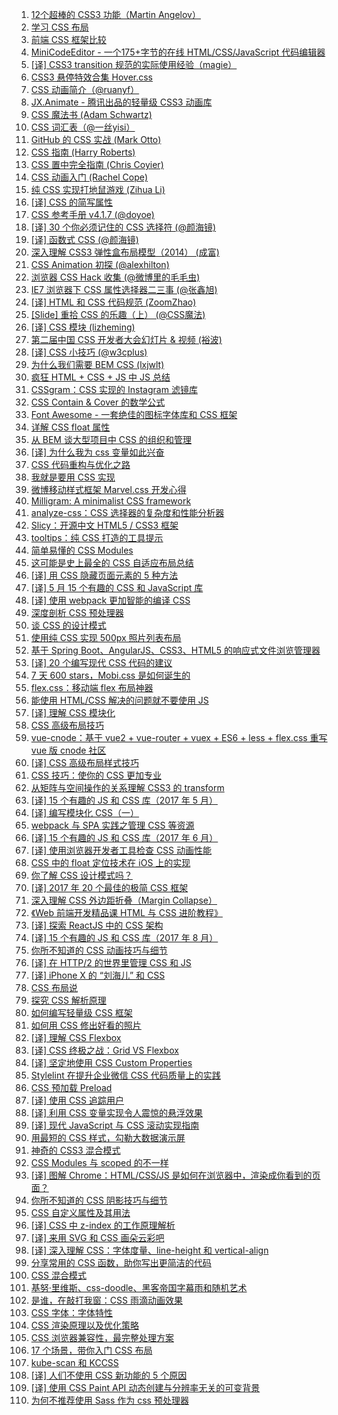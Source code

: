1. [12个超棒的 CSS3 功能（Martin Angelov）](https://weekly.manong.io/bounce?url=http%3A%2F%2Ftutorialzine.com%2F2013%2F10%2F12-awesome-css3-features-you-can-finally-use%2F&aid=139&nid=8)
1. [学习 CSS 布局](https://weekly.manong.io/bounce?url=http%3A%2F%2Fzh.learnlayout.com%2F&aid=164&nid=9)
1. [前端 CSS 框架比较](https://weekly.manong.io/bounce?url=http%3A%2F%2Fusablica.github.io%2Ffront-end-frameworks%2Fcompare.html&aid=221&nid=11)
1. [MiniCodeEditor - 一个175+字节的在线 HTML/CSS/JavaScript 代码编辑器](https://weekly.manong.io/bounce?url=http%3A%2F%2Fxem.github.io%2FminiCodeEditor%2F&aid=282&nid=13)
1. [[译] CSS3 transition 规范的实际使用经验（magie）](https://weekly.manong.io/bounce?url=http%3A%2F%2Fisux.tencent.com%2Fcss3-transition.html&aid=403&nid=18)
1. [CSS3 悬停特效合集 Hover.css](https://weekly.manong.io/bounce?url=http%3A%2F%2Fianlunn.github.io%2FHover%2F&aid=410&nid=18)
1. [CSS 动画简介（@ruanyf）](https://weekly.manong.io/bounce?url=http%3A%2F%2Fwww.ruanyifeng.com%2Fblog%2F2014%2F02%2Fcss_transition_and_animation.html&aid=513&nid=21)
1. [JX.Animate - 腾讯出品的轻量级 CSS3 动画库](https://weekly.manong.io/bounce?url=http%3A%2F%2Falloyteam.github.io%2FJXAnimate%2F&aid=668&nid=23)
1. [CSS 魔法书 (Adam Schwartz)](https://weekly.manong.io/bounce?url=http%3A%2F%2Fadamschwartz.co%2Fmagic-of-css%2F&aid=950&nid=28)
1. [CSS 词汇表（@一丝yisi）](https://weekly.manong.io/bounce?url=http%3A%2F%2Fyisibl.github.io%2Fcss-vocabulary%2F&aid=1225&nid=37)
1. [GitHub 的 CSS 实战 (Mark Otto)](https://weekly.manong.io/bounce?url=http%3A%2F%2Fmarkdotto.com%2F2014%2F07%2F23%2Fgithubs-css%2F&aid=1281&nid=39)
1. [CSS 指南 (Harry Roberts)](https://weekly.manong.io/bounce?url=http%3A%2F%2Fcssguidelin.es%2F&aid=1366&nid=42)
1. [CSS 置中完全指南 (Chris Coyier)](https://weekly.manong.io/bounce?url=http%3A%2F%2Fcss-tricks.com%2Fcentering-css-complete-guide%2F&aid=1435&nid=44)
1. [CSS 动画入门 (Rachel Cope)](https://weekly.manong.io/bounce?url=http%3A%2F%2Frobots.thoughtbot.com%2Fcss-animation-for-beginners&aid=1780&nid=57)
1. [纯 CSS 实现打地鼠游戏 (Zihua Li)](https://weekly.manong.io/bounce?url=http%3A%2F%2Fzihua.li%2F2015%2F01%2Fimplement-pure-css-game%2F&aid=1837&nid=59)
1. [[译] CSS 的简写属性](https://weekly.manong.io/bounce?url=https%3A%2F%2Fdeveloper.mozilla.org%2Fzh-CN%2Fdocs%2FWeb%2FCSS%2FShorthand_properties&aid=1986&nid=63)
1. [CSS 参考手册 v4.1.7 (@doyoe)](https://weekly.manong.io/bounce?url=http%3A%2F%2Fcss.doyoe.com%2F&aid=2016&nid=64)
1. [[译] 30 个你必须记住的 CSS 选择符 (@颜海镜)](https://weekly.manong.io/bounce?url=http%3A%2F%2Fyanhaijing.com%2Fcss%2F2014%2F01%2F04%2Fthe-30-css-selectors-you-must-memorize%2F&aid=2136&nid=67)
1. [[译] 函数式 CSS (@颜海镜)](https://weekly.manong.io/bounce?url=http%3A%2F%2Fyanhaijing.com%2Fcss%2F2013%2F09%2F02%2Ffunctional-css-fcss%2F&aid=2182&nid=68)
1. [深入理解 CSS3 弹性盒布局模型（2014） (成富)](https://weekly.manong.io/bounce?url=http%3A%2F%2Fwww.ibm.com%2Fdeveloperworks%2Fcn%2Fweb%2F1409_chengfu_css3flexbox%2F&aid=2381&nid=72)
1. [CSS Animation 初探 (@alexhilton)](https://weekly.manong.io/bounce?url=http%3A%2F%2Ftoughcoder.net%2Fblog%2F2015%2F05%2F04%2Fintroduction-to-css-animation%2F&aid=2452&nid=73)
1. [浏览器 CSS Hack 收集 (@微博里的毛毛虫)](https://weekly.manong.io/bounce?url=http%3A%2F%2Fsegmentfault.com%2Fa%2F1190000002890541&aid=2567&nid=75)
1. [IE7 浏览器下 CSS 属性选择器二三事 (@张鑫旭)](https://weekly.manong.io/bounce?url=http%3A%2F%2Fwww.zhangxinxu.com%2Fwordpress%2F2015%2F06%2Fie7-attribute-css-selector%2F&aid=2632&nid=76)
1. [[译] HTML 和 CSS 代码规范 (ZoomZhao)](https://weekly.manong.io/bounce?url=http%3A%2F%2Fzoomzhao.github.io%2Fcode-guide%2F&aid=2633&nid=76)
1. [[Slide] 重拾 CSS 的乐趣（上） (@CSS魔法)](https://weekly.manong.io/bounce?url=https%3A%2F%2Fgithub.com%2Fcssmagic%2Fblog%2Fissues%2F52&aid=3260&nid=84)
1. [[译] CSS 模块 (lizheming)](https://weekly.manong.io/bounce?url=http%3A%2F%2Fwww.w3ctech.com%2Ftopic%2F1479&aid=3363&nid=85)
1. [第二届中国 CSS 开发者大会幻灯片 & 视频 (裕波)](https://weekly.manong.io/bounce?url=http%3A%2F%2Fwww.w3ctech.com%2Ftopic%2F1463&aid=3382&nid=85)
1. [[译] CSS 小技巧 (@w3cplus)](https://weekly.manong.io/bounce?url=http%3A%2F%2Fwww.w3cplus.com%2Fcss%2Fback-to-the-roots.html%3Fhmsr%3Dtoutiao.io%26utm_medium%3Dtoutiao.io%26utm_source%3Dtoutiao.io&aid=3821&nid=90)
1. [为什么我们需要 BEM CSS (lxjwlt)](https://weekly.manong.io/bounce?url=http%3A%2F%2Fblog.lxjwlt.com%2Ffront-end%2F2015%2F10%2F08%2Fwhy-bem.html%3Fhmsr%3Dtoutiao.io%26utm_medium%3Dtoutiao.io%26utm_source%3Dtoutiao.io&aid=3839&nid=90)
1. [疯狂 HTML + CSS + JS 中 JS 总结](https://weekly.manong.io/bounce?url=http%3A%2F%2Fmzkmzk.github.io%2Fblog%2F2015%2F10%2F05%2Famazeing-js%2F&aid=3913&nid=91)
1. [CSSgram：CSS 实现的 Instagram 滤镜库](https://weekly.manong.io/bounce?url=https%3A%2F%2Fgithub.com%2Funa%2FCSSgram&aid=4042&nid=92)
1. [CSS Contain & Cover 的数学公式](https://weekly.manong.io/bounce?url=https%3A%2F%2Fgithub.com%2Friskers%2Fblog%2Fissues%2F10&aid=4168&nid=94)
1. [Font Awesome - 一套绝佳的图标字体库和 CSS 框架](https://weekly.manong.io/bounce?url=http%3A%2F%2Ffontawesome.dashgame.com%2F&aid=4321&nid=95)
1. [详解 CSS float 属性](https://weekly.manong.io/bounce?url=http%3A%2F%2Fluopq.com%2F2015%2F11%2F08%2FCSS-float%2F&aid=4570&nid=98)
1. [从 BEM 谈大型项目中 CSS 的组织和管理](https://weekly.manong.io/bounce?url=http%3A%2F%2Fwww.ibm.com%2Fdeveloperworks%2Fcn%2Fweb%2F1512_chengfu_bem%2Findex.html&aid=4659&nid=99)
1. [[译] 为什么我为 css 变量如此兴奋](https://weekly.manong.io/bounce?url=http%3A%2F%2Fisux.tencent.com%2Fwhy-im-excited-about-native-css-variables.html&aid=4846&nid=101)
1. [CSS 代码重构与优化之路](https://weekly.manong.io/bounce?url=http%3A%2F%2Fluopq.com%2F2016%2F01%2F05%2Fcss-optimize%2F&aid=4926&nid=102)
1. [我就是要用 CSS 实现](https://weekly.manong.io/bounce?url=http%3A%2F%2Fwww.alloyteam.com%2F2016%2F01%2Flet-see-css-world%2F&aid=5001&nid=103)
1. [微博移动样式框架 Marvel.css 开发心得](https://weekly.manong.io/bounce?url=http%3A%2F%2Fuxfan.com%2Ffe%2Fcss%2F2016%2F01%2F19%2Fmarvel.html&aid=5155&nid=104)
1. [Milligram: A minimalist CSS framework](https://weekly.manong.io/bounce?url=http%3A%2F%2Fmilligram.github.io%2F&aid=5186&nid=104)
1. [analyze-css：CSS 选择器的复杂度和性能分析器](https://weekly.manong.io/bounce?url=https%3A%2F%2Fgithub.com%2Fmacbre%2Fanalyze-css&aid=5337&nid=106)
1. [Slicy：开源中文 HTML5 / CSS3 框架](https://weekly.manong.io/bounce?url=http%3A%2F%2Fwww.slicy.cn%2F&aid=5732&nid=111)
1. [tooltips：纯 CSS 打造的工具提示](https://weekly.manong.io/bounce?url=http%3A%2F%2Fxurui3762791.github.io%2Ftooltips%2F&aid=5880&nid=113)
1. [简单易懂的 CSS Modules](https://weekly.manong.io/bounce?url=http%3A%2F%2Facgtofe.com%2Fposts%2F2016%2F04%2Fcss-modules-made-simple&aid=6016&nid=115)
1. [这可能是史上最全的 CSS 自适应布局总结](https://weekly.manong.io/bounce?url=http%3A%2F%2Fwww.cnblogs.com%2Fqieguo%2Fp%2F5421252.html%3Ff%3Dtt&aid=6234&nid=118)
1. [[译] 用 CSS 隐藏页面元素的 5 种方法](https://weekly.manong.io/bounce?url=http%3A%2F%2Fwww.75team.com%2Fpost%2Ffive-ways-to-hide-elements-in-css.html&aid=6554&nid=122)
1. [[译] 5 月 15 个有趣的 CSS 和 JavaScript 库](https://weekly.manong.io/bounce?url=http%3A%2F%2Fwww.jcodecraeer.com%2Fa%2Fqianduankaifa%2Fcss3%2F2016%2F0608%2F4343.html&aid=6579&nid=122)
1. [[译] 使用 webpack 更加智能的编译 CSS](https://weekly.manong.io/bounce?url=http%3A%2F%2Fblog.xunuo.com%2Fsmarter-css-builds-with-webpack%2F&aid=6694&nid=124)
1. [深度剖析 CSS 预处理器](https://weekly.manong.io/bounce?url=http%3A%2F%2Fdiv.io%2Ftopic%2F1768%2F&aid=6764&nid=125)
1. [谈 CSS 的设计模式](https://weekly.manong.io/bounce?url=http%3A%2F%2Ftoutiao.io%2Fj%2Fc1fhbp&aid=7179&nid=131)
1. [使用纯 CSS 实现 500px 照片列表布局](https://weekly.manong.io/bounce?url=http%3A%2F%2Ftoutiao.io%2Fj%2Fz7484t&aid=7318&nid=133)
1. [基于 Spring Boot、AngularJS、CSS3、HTML5 的响应式文件浏览管理器](https://weekly.manong.io/bounce?url=http%3A%2F%2Ftoutiao.io%2Fj%2Fiaywaf&aid=7360&nid=133)
1. [[译] 20 个编写现代 CSS 代码的建议](https://weekly.manong.io/bounce?url=http%3A%2F%2Ftoutiao.io%2Fj%2F62zbrq&aid=7454&nid=135)
1. [7 天 600 stars，Mobi.css 是如何诞生的](https://weekly.manong.io/bounce?url=http%3A%2F%2Ftoutiao.io%2Fj%2Fgka1ce&aid=7461&nid=135)
1. [flex.css：移动端 flex 布局神器](https://weekly.manong.io/bounce?url=http%3A%2F%2Ftoutiao.io%2Fj%2F5i7ojt&aid=7496&nid=135)
1. [能使用 HTML/CSS 解决的问题就不要使用 JS](https://weekly.manong.io/bounce?url=http%3A%2F%2Ftoutiao.io%2Fj%2F60bq4o&aid=7525&nid=136)
1. [[译] 理解 CSS 模块化](https://weekly.manong.io/bounce?url=https%3A%2F%2Ftoutiao.io%2Fj%2F8n8sqo&aid=7659&nid=138)
1. [CSS 高级布局技巧](https://weekly.manong.io/bounce?url=https%3A%2F%2Ftoutiao.io%2Fk%2Fa2vklv&aid=8278&nid=148)
1. [vue-cnode：基于 vue2 + vue-router + vuex + ES6 + less + flex.css 重写 vue 版 cnode 社区](https://weekly.manong.io/bounce?url=https%3A%2F%2Ftoutiao.io%2Fk%2Fl327n0&aid=8317&nid=148)
1. [[译] CSS 高级布局样式技巧](https://weekly.manong.io/bounce?url=https%3A%2F%2Ftoutiao.io%2Fk%2Fobr7fs&aid=8343&nid=149)
1. [CSS 技巧：使你的 CSS 更加专业](https://weekly.manong.io/bounce?url=https%3A%2F%2Ftoutiao.io%2Fk%2F6eqlga&aid=8673&nid=154)
1. [从矩阵与空间操作的关系理解 CSS3 的 transform](https://weekly.manong.io/bounce?url=https%3A%2F%2Ftoutiao.io%2Fk%2Fvqdeef&aid=9628&nid=167)
1. [[译] 15 个有趣的 JS 和 CSS 库（2017 年 5 月）](https://weekly.manong.io/bounce?url=https%3A%2F%2Ftoutiao.io%2Fk%2Fh4585k&aid=9634&nid=167)
1. [[译] 编写模块化 CSS（一）](https://weekly.manong.io/bounce?url=https%3A%2F%2Ftoutiao.io%2Fk%2Fzgvxur&aid=9885&nid=171)
1. [webpack 与 SPA 实践之管理 CSS 等资源](https://weekly.manong.io/bounce?url=https%3A%2F%2Ftoutiao.io%2Fk%2Fi0ctb6&aid=9907&nid=171)
1. [[译] 15 个有趣的 JS 和 CSS 库（2017 年 6 月）](https://weekly.manong.io/bounce?url=https%3A%2F%2Ftoutiao.io%2Fk%2Fsyzlmc&aid=9981&nid=172)
1. [[译] 使用浏览器开发者工具检查 CSS 动画性能](https://weekly.manong.io/bounce?url=https%3A%2F%2Ftoutiao.io%2Fk%2Fo9nkpt&aid=10014&nid=173)
1. [CSS 中的 float 定位技术在 iOS 上的实现](https://weekly.manong.io/bounce?url=https%3A%2F%2Ftoutiao.io%2Fk%2Fgy9jsa&aid=10081&nid=174)
1. [你了解 CSS 设计模式吗？](https://weekly.manong.io/bounce?url=http%3A%2F%2Fmp.weixin.qq.com%2Fs%2FzrbE-dR24_ybyVx0lfBEgg&aid=10088&nid=174)
1. [[译] 2017 年 20 个最佳的极简 CSS 框架](https://weekly.manong.io/bounce?url=https%3A%2F%2Ftoutiao.io%2Fk%2Fc3hf0m&aid=10181&nid=175)
1. [深入理解 CSS 外边距折叠（Margin Collapse）](https://weekly.manong.io/bounce?url=https%3A%2F%2Ftoutiao.io%2Fk%2Fczg53j&aid=10221&nid=176)
1. [《Web 前端开发精品课 HTML 与 CSS 进阶教程》](https://weekly.manong.io/bounce?url=http%3A%2F%2Fwww.epubit.com.cn%2Fbook%2Fdetails%2F4651&aid=10358&nid=178)
1. [[译] 探索 ReactJS 中的 CSS 架构](https://weekly.manong.io/bounce?url=http%3A%2F%2Fmp.weixin.qq.com%2Fs%2FV3hkxAYQSXGrTmO8ndOH4w&aid=10593&nid=181)
1. [[译] 15 个有趣的 JS 和 CSS 库（2017 年 8 月）](https://weekly.manong.io/bounce?url=https%3A%2F%2Ftoutiao.io%2Fk%2F9qfitc&aid=10770&nid=183)
1. [你所不知道的 CSS 动画技巧与细节](https://weekly.manong.io/bounce?url=https%3A%2F%2Ftoutiao.io%2Fk%2Fxe1u6p&aid=10884&nid=185)
1. [[译] 在 HTTP/2 的世界里管理 CSS 和 JS](https://weekly.manong.io/bounce?url=https%3A%2F%2Ftoutiao.io%2Fk%2Fwgfnid&aid=10918&nid=185)
1. [[译] iPhone X 的 “刘海儿” 和 CSS](https://weekly.manong.io/bounce?url=https%3A%2F%2Ftoutiao.io%2Fk%2Fd8t90g&aid=10974&nid=186)
1. [CSS 布局说](https://weekly.manong.io/bounce?url=https%3A%2F%2Ftoutiao.io%2Fk%2F9a7iiy&aid=11039&nid=187)
1. [探究 CSS 解析原理](https://weekly.manong.io/bounce?url=https%3A%2F%2Ftoutiao.io%2Fk%2Fflwxr7&aid=11456&nid=193)
1. [如何编写轻量级 CSS 框架](https://weekly.manong.io/bounce?url=https%3A%2F%2Ftoutiao.io%2Fk%2Fdcyg6r&aid=11457&nid=193)
1. [如何用 CSS 修出好看的照片](https://weekly.manong.io/bounce?url=https%3A%2F%2Ftoutiao.io%2Fk%2Fdwg6qd&aid=11588&nid=195)
1. [[译] 理解 CSS Flexbox](https://weekly.manong.io/bounce?url=https%3A%2F%2Ftoutiao.io%2Fk%2Funqyc3&aid=11679&nid=196)
1. [[译] CSS 终极之战：Grid VS Flexbox](https://weekly.manong.io/bounce?url=https%3A%2F%2Ftoutiao.io%2Fk%2F15n1zc&aid=11756&nid=197)
1. [[译] 坚定地使用 CSS Custom Properties](https://weekly.manong.io/bounce?url=https%3A%2F%2Ftoutiao.io%2Fk%2F4vy261&aid=11828&nid=198)
1. [Stylelint 在提升企业微信 CSS 代码质量上的实践](https://weekly.manong.io/bounce?url=https%3A%2F%2Ftoutiao.io%2Fk%2Fw1bzu8&aid=11895&nid=199)
1. [CSS 预加载 Preload](https://weekly.manong.io/bounce?url=https%3A%2F%2Ftoutiao.io%2Fk%2Fo5m6f9&aid=11987&nid=200)
1. [[译] 使用 CSS 追踪用户](https://weekly.manong.io/bounce?url=https%3A%2F%2Ftoutiao.io%2Fk%2Fd2nlkf&aid=12148&nid=202)
1. [[译] 利用 CSS 变量实现令人震惊的悬浮效果](https://weekly.manong.io/bounce?url=https%3A%2F%2Ftoutiao.io%2Fk%2Fe7ruur&aid=12929&nid=213)
1. [[译] 现代 JavaScript 与 CSS 滚动实现指南](https://weekly.manong.io/bounce?url=https%3A%2F%2Ftoutiao.io%2Fk%2Fplaaoz&aid=12992&nid=214)
1. [用最短的 CSS 样式，勾勒大数据演示屏](https://weekly.manong.io/bounce?url=https%3A%2F%2Ftoutiao.io%2Fk%2Fr0yaa7&aid=13345&nid=219)
1. [神奇的 CSS3 混合模式](https://weekly.manong.io/bounce?url=https%3A%2F%2Fmp.weixin.qq.com%2Fs%2Fr-1irFIuYPgCJ5Qqzi1LDQ&aid=13596&nid=223)
1. [CSS Modules 与 scoped 的不一样](https://weekly.manong.io/bounce?url=https%3A%2F%2Fmp.weixin.qq.com%2Fs%2FGSPw9yPq-r_DBV58dV3HFA&aid=13940&nid=228)
1. [[译] 图解 Chrome：HTML/CSS/JS 是如何在浏览器中，渲染成你看到的页面？](https://weekly.manong.io/bounce?url=https%3A%2F%2Fmp.weixin.qq.com%2Fs%2F0jXQFRzFDfuphjU40x8LfA&aid=14494&nid=236)
1. [你所不知道的 CSS 阴影技巧与细节](https://weekly.manong.io/bounce?url=https%3A%2F%2Ftoutiao.io%2Fk%2Fugh8xw&aid=14678&nid=239)
1. [CSS 自定义属性及其用法](https://weekly.manong.io/bounce?url=https%3A%2F%2Fmp.weixin.qq.com%2Fs%2FBCj3TbzqkGFq1XxsJ0kTzA&aid=16076&nid=259)
1. [[译] CSS 中 z-index 的工作原理解析](https://weekly.manong.io/bounce?url=https%3A%2F%2Ftoutiao.io%2Fk%2F93f90z&aid=16513&nid=264)
1. [[译] 来用 SVG 和 CSS 画朵云彩吧](https://weekly.manong.io/bounce?url=https%3A%2F%2Ftoutiao.io%2Fk%2Fx7zka2&aid=16922&nid=269)
1. [[译] 深入理解 CSS：字体度量、line-height 和 vertical-align](https://weekly.manong.io/bounce?url=https%3A%2F%2Ftoutiao.io%2Fk%2F84u3w5&aid=17118&nid=272)
1. [分享常用的 CSS 函数，助你写出更简洁的代码](https://weekly.manong.io/bounce?url=https%3A%2F%2Ftoutiao.io%2Fk%2F4k5h5og&aid=17373&nid=275)
1. [CSS 混合模式](https://weekly.manong.io/bounce?url=https%3A%2F%2Fmp.weixin.qq.com%2Fs%2F_CDMQqPjCWf-6BPn4Rb5iQ&aid=17445&nid=276)
1. [基努·里维斯、css-doodle、黑客帝国字幕雨和随机艺术](https://weekly.manong.io/bounce?url=https%3A%2F%2Ftoutiao.io%2Fk%2F3e7go4p&aid=17446&nid=276)
1. [是谁，在敲打我窗：CSS 雨滴动画效果](https://weekly.manong.io/bounce?url=https%3A%2F%2Ftoutiao.io%2Fk%2Fk7zn581&aid=17612&nid=278)
1. [CSS 字体：字体特性](https://weekly.manong.io/bounce?url=https%3A%2F%2Fmp.weixin.qq.com%2Fs%2FC88FWsC2CxDz5oNapXDdKQ&aid=17645&nid=279)
1. [CSS 渲染原理以及优化策略](https://weekly.manong.io/bounce?nid=285&aid=18071&url=https%3A%2F%2Ftoutiao.io%2Fk%2Fxvcmm9p)
1. [CSS 浏览器兼容性，最完整处理方案](https://weekly.manong.io/bounce?nid=292&aid=18521&url=https%3A%2F%2Ftoutiao.io%2Fk%2Fzso251z)
1. [17 个场景，带你入门 CSS 布局](https://weekly.manong.io/bounce?nid=298&aid=18917&url=https%3A%2F%2Ftoutiao.io%2Fk%2Fuiq7r5p)
1. [kube-scan 和 KCCSS](https://weekly.manong.io/bounce?nid=299&aid=18950&url=https%3A%2F%2Ftoutiao.io%2Fk%2Ftwia12y)
1. [[译] 人们不使用 CSS 新功能的 5 个原因](https://weekly.manong.io/bounce?nid=303&aid=19160&url=https%3A%2F%2Ftoutiao.io%2Fk%2Fl1oju4y)
1. [[译] 使用 CSS Paint API 动态创建与分辨率无关的可变背景](https://weekly.manong.io/bounce?nid=313&aid=19636&url=https%3A%2F%2Ftoutiao.io%2Fk%2F9lpjvzn)
1. [为何不推荐使用 Sass 作为 css 预处理器](https://weekly.manong.io/bounce?nid=323&aid=20049&url=https%3A%2F%2Ftoutiao.io%2Fk%2F6t740h7)
